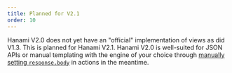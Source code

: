 ```yaml
---
title: Planned for V2.1
order: 10
---
```


Hanami V2.0 does not yet have an "official" implementation of views as did V1.3. This is planned for Hanami V2.1. 
Hanami V2.0 is well-suited for JSON APIs or manual templating with the engine of your choice through [manually setting
`response.body`](/v2.0/actions/request-and-response/#response) in actions in the meantime.
